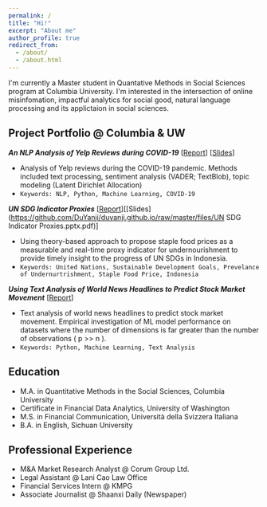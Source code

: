 ```yaml
---
permalink: /
title: "Hi!"
excerpt: "About me"
author_profile: true
redirect_from: 
  - /about/
  - /about.html
---
```




I'm currently a Master student in Quantative Methods in Social Sciences program at Columbia University. I'm interested in the intersection of online misinfomation, impactful analytics for social good, natural language processing and its applictaion in social sciences. 

## Project Portfolio @ Columbia & UW

***An NLP Analysis of Yelp Reviews during COVID-19*** \[[Report](https://github.com/DuYanji/duyanji.github.io/raw/master/files/GR5067_Group1_FinalReport.pdf)\] \[[Slides](https://github.com/DuYanji/duyanji.github.io/raw/master/files/GR5067_Group15_FinalSlides.pdf)\] 
* Analysis of Yelp reviews during the COVID-19 pandemic. Methods included text processing, sentiment analysis (VADER; TextBlob), topic modeling (Latent Dirichlet Allocation)
* `Keywords: NLP, Python, Machine Learning, COVID-19`

***UN SDG Indicator Proxies*** \[[Report](https://github.com/DuYanji/duyanji.github.io/raw/master/files/SDG_ProxyIndicators.Blog.docx.pdf)\]\[[Slides](https://github.com/DuYanji/duyanji.github.io/raw/master/files/UN SDG Indicator Proxies.pptx.pdf)\] 
* Using theory-based approach to propose staple food prices as a measurable and real-time proxy indicator for undernourishment to  provide timely insight to the progress of UN SDGs in Indonesia.
* `Keywords: United Nations, Sustainable Development Goals, Prevelance of Undernurtrishment, Staple Food Price, Indonesia`

***Using Text Analysis of World News Headlines to Predict Stock Market Movement*** \[[Report](https://github.com/DuYanji/duyanji.github.io/raw/master/files/daily-news-stock-market-prediction.pdf)\] 
* Text analysis of world news headlines to predict stock market movement. Empirical investigation of ML model performance on datasets where the number of dimensions is far greater than the number of observations ( p >> n ). 
* `Keywords: Python, Machine Learning, Text Analysis`


## Education
* M.A. in Quantitative Methods in the Social Sciences, Columbia University
* Certificate in Financial Data Analytics, University of Washington
* M.S. in Financial Communication, Università della Svizzera Italiana 
* B.A. in English, Sichuan University


## Professional Experience
* M&A Market Research Analyst @ Corum Group Ltd. 
* Legal Assistant @ Lani Cao Law Office
* Financial Services Intern @ KMPG
* Associate Journalist @ Shaanxi Daily (Newspaper)




